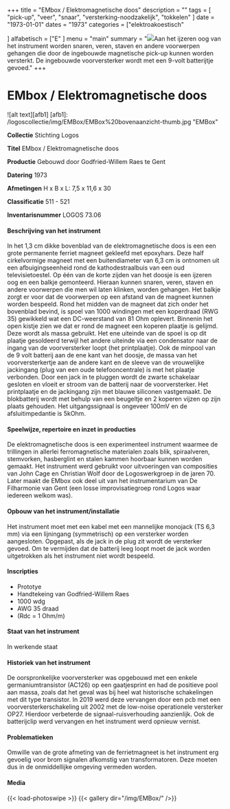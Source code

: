 ﻿+++
title = "EMbox / Elektromagnetische doos"
description = ""
tags = [ "pick-up", "veer", "snaar", "versterking-noodzakelijk", "tokkelen"
]
date = "1973-01-01"
dates = "1973"
categories = ["elektroakoestisch"

]
alfabetisch = ["E"
]
menu = "main"
summary = "<a href='/logoscollectie/1973/embox'><img src='/logoscollectie/img/EMBox/EMBox%20bovenaanzicht-thumb.jpg'></a>Aan het ijzeren oog van het instrument worden snaren, veren, staven en andere voorwerpen gehangen die door de ingebouwde magnetische pick-up kunnen worden versterkt. De ingebouwde voorversterker wordt met een 9-volt batterijtje gevoed."
+++



# EMbox / Elektromagnetische doos

![alt text][afb1]
[afb1]: /logoscollectie/img/EMBox/EMBox%20bovenaanzicht-thumb.jpg "EMBox"

**Collectie**
Stichting Logos

**Titel**
EMbox / Elektromagnetische doos

**Productie**
Gebouwd door Godfried-Willem Raes te Gent

**Datering**
1973

**Afmetingen**
H x B x L: 7,5 x 11,6 x 30

**Classificatie**
511 - 521

**Inventarisnummer**
LOGOS 73.06

#### Beschrijving van het instrument
In het 1,3 cm dikke bovenblad van de elektromagnetische doos is een een grote permanente ferriet magneet gekleefd met epoxyhars. Deze half cirkelvormige magneet met een buitendiameter van 6,3 cm is ontnomen uit een afbuigingseenheid rond de kathodestraalbuis van een oud televisietoestel. Op één van de korte zijden van het doosje is een ijzeren oog en een balkje gemonteerd. Hieraan kunnen snaren, veren, staven en andere voorwerpen die men wil laten klinken, worden gehangen. Het balkje zorgt er voor dat de voorwerpen op een afstand van de magneet kunnen worden bespeeld. Rond het midden van de magneet dat zich onder het bovenblad bevind, is spoel van 1000 windingen met een koperdraad (RWG 35) gewikkeld wat een DC-weerstand van 81 Ohm oplevert. Binnenin het open kistje zien we dat er rond de magneet een koperen plaatje is gelijmd. Deze wordt als massa gebruikt. Het ene uiteinde van de spoel is op dit plaatje gesoldeerd terwijl het andere uiteinde via een condensator naar de ingang van de voorversterker loopt (het printplaatje). Ook de minpool van de 9 volt batterij aan de ene kant van het doosje, de massa van het voorversterkertje aan de andere kant en de sleeve van de vrouwelijke jackingang (plug van een oude telefooncentrale) is met het plaatje verbonden. Door een jack in te pluggen wordt de zwarte schakelaar gesloten en vloeit er stroom van de batterij naar de voorversterker. Het printplaatje en de jackingang zijn met blauwe siliconen vastgemaakt. De blokbatterij wordt met behulp van een beugeltje en 2 koperen vijzen op zijn plaats gehouden. Het uitgangssignaal is ongeveer 100mV en de afsluitimpedantie is 5kOhm.

#### Speelwijze, repertoire en inzet in producties
De elektromagnetische doos is een experimenteel instrument waarmee de trillingen in allerlei ferromagnetische materialen zoals blik, spiraalveren, stemvorken, hasberglint en stalen kammen hoorbaar kunnen worden gemaakt. Het instrument werd gebruikt voor uitvoeringen van composities van John Cage en Christian Wolf door de Logoswerkgroep in de jaren 70. Later maakt de EMbox ook deel uit van het instrumentarium van De Filharmonie van Gent (een losse improvisatiegroep rond Logos waar iedereen welkom was). 

#### Opbouw van het instrument/installatie
Het instrument moet met een kabel met een mannelijke monojack (TS 6,3 mm) via een lijningang (symmetrisch) op een versterker worden aangesloten. Opgepast, als de jack in de plug zit wordt de versterker gevoed. Om te vermijden dat de batterij leeg loopt moet de jack worden uitgetrokken als het instrument niet wordt bespeeld. 

#### Inscripties
- Prototye  
- Handtekeing van Godfried-Willem Raes
- 1000 wdg
- AWG 35 draad
- (Rdc = 1 Ohm/m)

#### Staat van het instrument
In werkende staat

#### Historiek van het instrument
De oorspronkelijke voorversterker was opgebouwd met een enkele germaniumtransistor (AC126) op een gaatjesprint en had de positieve pool aan massa, zoals dat het geval was bij heel wat historische schakelingen met dit type transistor. In 2019 werd deze vervangen door een pcb met een  voorversterkerschakeling uit 2002 met de low-noise operationele versterker OP27. Hierdoor verbeterde de signaal-ruisverhouding aanzienlijk. Ook de batterijclip werd vervangen en het instrument werd opnieuw vernist.

#### Problematieken
Omwille van de grote afmeting van de ferrietmagneet is het instrument erg gevoelig voor brom signalen afkomstig van transformatoren. Deze moeten dus in de onmiddellijke omgeving vermeden worden.

#### Media
{{< load-photoswipe >}}
{{< gallery dir="/img/EMBox/" />}}